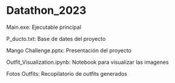 # Datathon_2023
Main.exe: Ejecutable principal

P_ducto.txt: Base de dates del proyecto

Mango Challenge.pptx: Presentación del proyecto

Outfit_Visualization.ipynb: Notebook para visualizar las imagenes

Fotos Outfits: Recopilatorio de outfits generados


